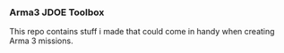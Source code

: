 ### Arma3 JDOE Toolbox
This repo contains stuff i made that could come in handy when creating Arma 3 missions.
